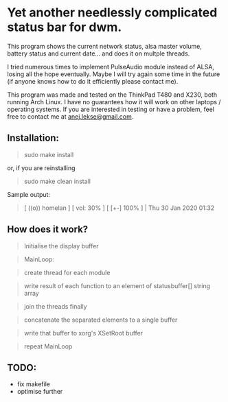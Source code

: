 # Yet another needlessly complicated status bar for dwm.

This program shows the current network status, alsa master volume, battery status and current date... and does it on multple threads.

I tried numerous times to implement PulseAudio module instead of ALSA, losing all the hope eventually. Maybe I will try again some time in the future (if anyone knows how to do it efficiently please contact me).

This program was made and tested on the ThinkPad T480 and X230, both running Arch Linux. I have no guarantees how it will work on other laptops / operating systems. If you are interested in testing or have a problem, feel free to contact me at anej.lekse@gmail.com.

## Installation:

>sudo make install

or, if you are reinstalling 

>sudo make clean install

Sample output:

>[ ((o)) homelan ] [ vol: 30% ] [ [+-] 100% ] | Thu 30 Jan 2020 01:32

## How does it work?

> Initialise the display buffer


> MainLoop: 

> create thread for each module 

> write result of each function to an element of statusbuffer[] string array

> join the threads finally

> concatenate the separated elements to a single buffer

> write that buffer to xorg's XSetRoot buffer 

> repeat MainLoop

## TODO:

- fix makefile
- optimise further
